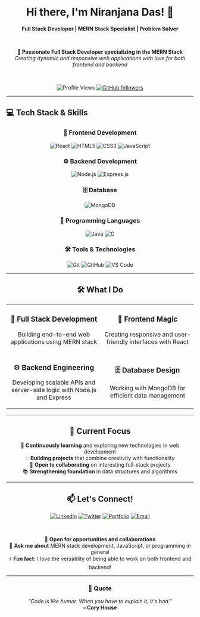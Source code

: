 <div align="center">

# Hi there, I'm Niranjana Das! 👋

**Full Stack Developer | MERN Stack Specialist | Problem Solver**

<br>

**🚀 Passionate Full Stack Developer specializing in the MERN Stack**  
*Creating dynamic and responsive web applications with love for both frontend and backend*

<br>

![Profile Views](https://komarev.com/ghpvc/?username=NiranjanaDas&color=4F46E5&style=for-the-badge)
[![GitHub followers](https://img.shields.io/github/followers/NiranjanaDas?style=for-the-badge&color=4F46E5)](https://github.com/NiranjanaDas)

</div>

---

## 💻 Tech Stack & Skills

<div align="center">

### 🎨 Frontend Development
![React](https://img.shields.io/badge/React-20232A?style=for-the-badge&logo=react&logoColor=61DAFB)
![HTML5](https://img.shields.io/badge/HTML5-E34F26?style=for-the-badge&logo=html5&logoColor=white)
![CSS3](https://img.shields.io/badge/CSS3-1572B6?style=for-the-badge&logo=css3&logoColor=white)
![JavaScript](https://img.shields.io/badge/JavaScript-323330?style=for-the-badge&logo=javascript&logoColor=F7DF1E)

### ⚙️ Backend Development
![Node.js](https://img.shields.io/badge/Node.js-43853D?style=for-the-badge&logo=node.js&logoColor=white)
![Express.js](https://img.shields.io/badge/Express.js-404D59?style=for-the-badge&logo=express&logoColor=white)

### 🗄️ Database
![MongoDB](https://img.shields.io/badge/MongoDB-4EA94B?style=for-the-badge&logo=mongodb&logoColor=white)

### 💼 Programming Languages
![Java](https://img.shields.io/badge/Java-ED8B00?style=for-the-badge&logo=java&logoColor=white)
![C](https://img.shields.io/badge/C-00599C?style=for-the-badge&logo=c&logoColor=white)

### 🛠️ Tools & Technologies
![Git](https://img.shields.io/badge/Git-F05032?style=for-the-badge&logo=git&logoColor=white)
![GitHub](https://img.shields.io/badge/GitHub-100000?style=for-the-badge&logo=github&logoColor=white)
![VS Code](https://img.shields.io/badge/VS%20Code-0078D4?style=for-the-badge&logo=visual%20studio%20code&logoColor=white)

</div>

---

<div align="center">

## 🛠️ What I Do

</div>

<div align="center">
<table>
<tr>
<td align="center" width="300">
<h3>🔧 Full Stack Development</h3>
<p>Building end-to-end web applications using MERN stack</p>
</td>
<td align="center" width="300">
<h3>🎨 Frontend Magic</h3>
<p>Creating responsive and user-friendly interfaces with React</p>
</td>
</tr>
<tr>
<td align="center" width="300">
<h3>⚙️ Backend Engineering</h3>
<p>Developing scalable APIs and server-side logic with Node.js and Express</p>
</td>
<td align="center" width="300">
<h3>🗄️ Database Design</h3>
<p>Working with MongoDB for efficient data management</p>
</td>
</tr>
</table>
</div>

---

<div align="center">

## 🌟 Current Focus

</div>

<div align="center">

🌱 **Continuously learning** and exploring new technologies in web development  
💡 **Building projects** that combine creativity with functionality  
🤝 **Open to collaborating** on interesting full-stack projects  
📚 **Strengthening foundation** in data structures and algorithms  

</div>

---

<div align="center">

## 📫 Let's Connect!

[![LinkedIn](https://img.shields.io/badge/LinkedIn-0077B5?style=for-the-badge&logo=linkedin&logoColor=white)](https://linkedin.com/in/niranjana-das)
[![Twitter](https://img.shields.io/badge/Twitter-1DA1F2?style=for-the-badge&logo=twitter&logoColor=white)](https://twitter.com/niranjana_das)
[![Portfolio](https://img.shields.io/badge/Portfolio-FF5722?style=for-the-badge&logo=todoist&logoColor=white)](https://niranjana-das.dev)
[![Email](https://img.shields.io/badge/Email-D14836?style=for-the-badge&logo=gmail&logoColor=white)](mailto:niranjana.das@example.com)

<br>

💼 **Open for opportunities and collaborations**  
🤔 **Ask me about** MERN stack development, JavaScript, or programming in general  
⚡ **Fun fact:** I love the versatility of being able to work on both frontend and backend!

</div>

---

<div align="center">

### 💭 Quote

*"Code is like humor. When you have to explain it, it's bad."*  
**– Cory House**

</div>
